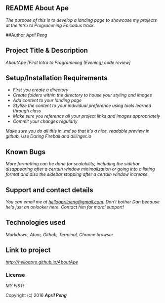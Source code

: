 ## README About Ape

_The purpose of this is to develop a landing page to showcase my projects at the Intro to Programming Epicodus track._

  ##Author
_April Peng_

  ## Project Title & Description
_AboutApe [First Intro to Programming (Evening) code review]_

  ## Setup/Installation Requirements
- _First you create a directory_
- _Create folders within the directory to house your styling and images_
- _Add content to your landing page_
- _Stylize the content to your individual preference using tools learned through class_
- _Make sure you reference all your project links and images appropriately_
- _Commit your changes regularly_

 _Make sure you do all this in .md so that it's a nice, readable preview in github. Use Daring Fireball and dillinger.io_

  ## Known Bugs

 _More formatting can be done for scalability, including the sidebar disappearing after a certain window minimalization or going into a listing format and also the sidebar stopping after a certain window increase._

  ## Support and contact details

 _You can email me at helloaprilpeng@gmail.com. Don't bother Dan because he's just an onlooker here. Contact him for moral support!_

  ## Technologies used

 _Markdown, Atom, Github, Terminal, Chrome browser_

 ## Link to project

_http://helloapro.github.io/AboutApe_

  ### License

 *MY FIST!*

  Copyright (c) 2016 **_April Peng_**
